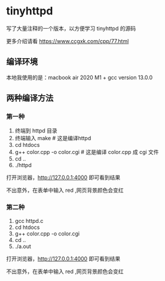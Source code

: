 # tinyhttpd
写了大量注释的一个版本，以方便学习 tinyhttpd 的源码

更多介绍请看 https://www.ccgxk.com/cpp/77.html

## 编译环境

本地我使用的是：macbook air 2020 M1 + gcc version 13.0.0

## 两种编译方法

### 第一种

1. 终端到 httpd 目录
2. 终端输入 make          # 这是编译httpd
3. cd htdocs
4. g++ color.cpp -o color.cgi          # 这是编译 color.cpp 成 cgi 文件
5. cd ..
6. ./httpd


打开浏览器，http://127.0.0.1:4000 即可看到结果

不出意外，在表单中输入 red ,网页背景颜色会变红

### 第二种

1. gcc httpd.c
2. cd htdocs
3. g++ color.cpp -o color.cgi
4. cd ..
5. ./a.out

打开浏览器，http://127.0.0.1:4000 即可看到结果

不出意外，在表单中输入 red ,网页背景颜色会变红

